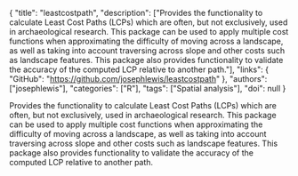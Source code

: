 {
  "title": "leastcostpath",
  "description": ["Provides the functionality to calculate Least Cost Paths (LCPs) which are often, but not exclusively, used in archaeological research. This package can be used to apply multiple cost functions when approximating the difficulty of moving across a landscape, as well as taking into account traversing across slope and other costs such as landscape features. This package also provides functionality to validate the accuracy of the computed LCP relative to another path."],
  "links": {
    "GitHub": "https://github.com/josephlewis/leastcostpath"
  },
  "authors": ["josephlewis"],
  "categories": ["R"],
  "tags": ["Spatial analysis"],
  "doi": null
}

<!-- Generated by csv2md.R – do not edit by hand -->

Provides the functionality to calculate Least Cost Paths (LCPs) which are often, but not exclusively, used in archaeological research. This package can be used to apply multiple cost functions when approximating the difficulty of moving across a landscape, as well as taking into account traversing across slope and other costs such as landscape features. This package also provides functionality to validate the accuracy of the computed LCP relative to another path.